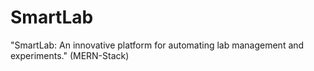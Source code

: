 # SmartLab
"SmartLab: An innovative platform for automating lab management and experiments." (MERN-Stack)
